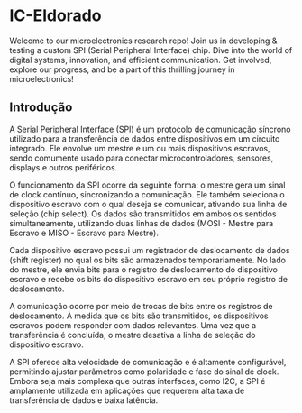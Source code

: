 # IC-Eldorado
Welcome to our microelectronics research repo! Join us in developing &amp; testing a custom SPI (Serial Peripheral Interface) chip. Dive into the world of digital systems, innovation, and efficient communication. Get involved, explore our progress, and be a part of this thrilling journey in microelectronics!

## Introdução
A Serial Peripheral Interface (SPI) é um protocolo de comunicação síncrono utilizado para a transferência de dados entre dispositivos em um circuito integrado. Ele envolve um mestre e um ou mais dispositivos escravos, sendo comumente usado para conectar microcontroladores, sensores, displays e outros periféricos.

O funcionamento da SPI ocorre da seguinte forma: o mestre gera um sinal de clock contínuo, sincronizando a comunicação. Ele também seleciona o dispositivo escravo com o qual deseja se comunicar, ativando sua linha de seleção (chip select). Os dados são transmitidos em ambos os sentidos simultaneamente, utilizando duas linhas de dados (MOSI - Mestre para Escravo e MISO - Escravo para Mestre).

Cada dispositivo escravo possui um registrador de deslocamento de dados (shift register) no qual os bits são armazenados temporariamente. No lado do mestre, ele envia bits para o registro de deslocamento do dispositivo escravo e recebe os bits do dispositivo escravo em seu próprio registro de deslocamento.

A comunicação ocorre por meio de trocas de bits entre os registros de deslocamento. À medida que os bits são transmitidos, os dispositivos escravos podem responder com dados relevantes. Uma vez que a transferência é concluída, o mestre desativa a linha de seleção do dispositivo escravo.

A SPI oferece alta velocidade de comunicação e é altamente configurável, permitindo ajustar parâmetros como polaridade e fase do sinal de clock. Embora seja mais complexa que outras interfaces, como I2C, a SPI é amplamente utilizada em aplicações que requerem alta taxa de transferência de dados e baixa latência.
